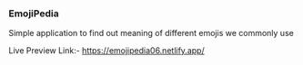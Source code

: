 ### EmojiPedia

Simple application to find out meaning of different emojis we commonly use

Live Preview Link:- https://emojipedia06.netlify.app/

